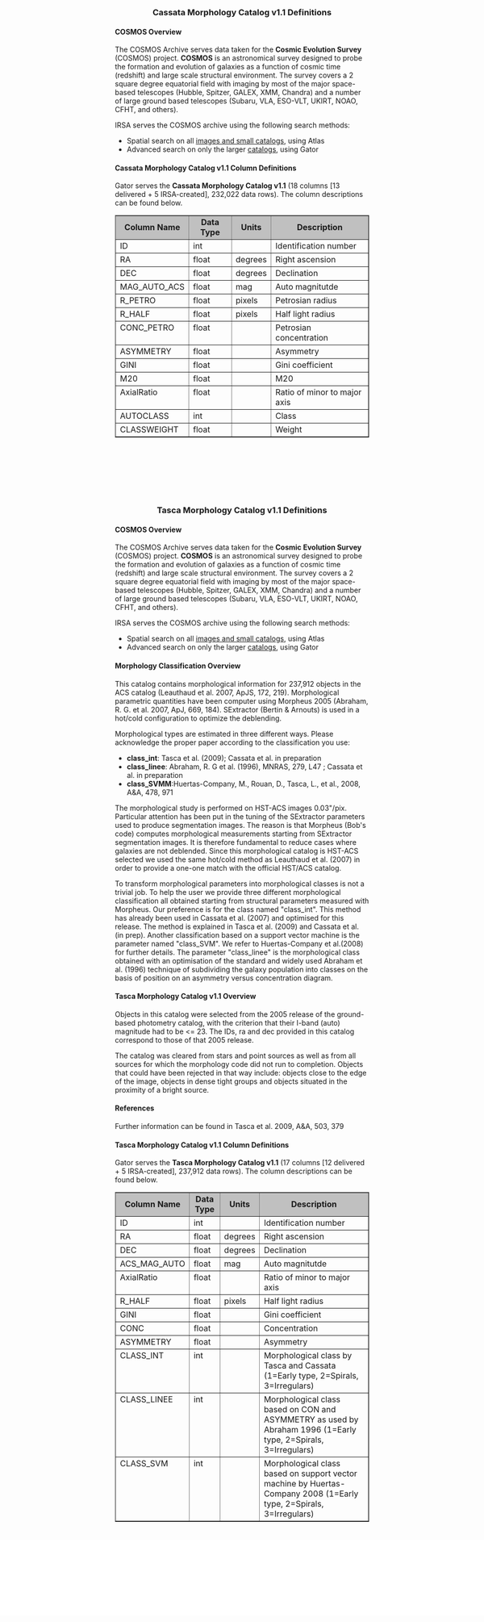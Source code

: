 <!DOCTYPE html PUBLIC "-//W3C//DTD XHTML 1.0 Transitional//EN"
    "http://www.w3.org/TR/xhtml1/DTD/xhtml1-transitional.dtd">

<html xmlns="http://www.w3.org/1999/xhtml">
<head>
  <meta name="generator"
        content=
        "HTML Tidy for Solaris (vers 1 September 2005), see www.w3.org" />


  


<link rel="stylesheet" type="text/css" media="screen,projection" href="/style.css" />
<link rel="stylesheet" type="text/css" media="print" href="/print_style.css" />
<link rel="stylesheet" type="text/css" media="screen,projection" href="/ui.css" />


<!--[if lt IE 7]>
<style type="text/css" media="screen, projection">
#irsa-menu li
{
float: left;
height: 1%;
}
#irsa-menu a
{
height: 1%;
}
</style>
<![endif]-->
</head>
<body >

<div id="irsa-banner"   style= "min-width:768px; min-height:95px"></div>


<div id="content">
<!--   #include virtual="/include/sysnotice.html"  -->


  <p></p>

  <center>
    <h3>Cassata Morphology Catalog v1.1 Definitions</h3>
  </center>

  <p></p>

  <h4>COSMOS Overview</h4>

<p>

The COSMOS Archive serves data taken for the <b>Cosmic Evolution Survey</b> (COSMOS) project.
<b>COSMOS</b> is an astronomical survey designed to probe the formation and evolution of 
galaxies as a function of cosmic time (redshift) and large scale structural environment. 
The survey covers a 2 square degree equatorial field with imaging by most of the major 
space-based telescopes (Hubble, Spitzer, GALEX, XMM, Chandra) and a number of large ground 
based telescopes (Subaru, VLA, ESO-VLT, UKIRT, NOAO, CFHT, and others). 

</p>


<p>
IRSA serves the COSMOS archive using the following search methods:
<ul>
<li> Spatial search on all <a href="/data/COSMOS/">images and small catalogs</a>, using Atlas</li>
<li> Advanced search on only the larger <a href="/applications/Gator">catalogs</a>, using Gator </li>
</ul>


<h4>Cassata Morphology Catalog v1.1 Column Definitions</h4>
<p>Gator serves the <b>Cassata Morphology Catalog v1.1</b> (18 columns [13 delivered + 5 IRSA-created], 232,022 data rows).  The column descriptions can be found below.  
</p>


<center>
<table border="1" class="coldescrip">
<tr bgcolor="#c0c0c0" align="center">
<td><b>Column Name</b></td>
<td><b>Data Type</b></td>
<td><b>Units</b></td>
<td><b>Description</b></td>
</tr>

<tr>
<td valign="top"><a name="ID">ID</a></td>
<td valign="top">int</td>
<td valign="top">&nbsp;</td>
<td valign="top">Identification number</td>
</tr>

<tr>
<td valign="top"><a name="RA">RA</a></td>
<td valign="top">float</td>
<td valign="top">degrees</td>
<td valign="top">Right ascension</td>
</tr>

<tr>
<td valign="top"><a name="DEC">DEC</a></td>
<td valign="top">float</td>
<td valign="top">degrees</td>
<td valign="top">Declination</td>
</tr>

<tr>
<td valign="top"><a name="MAG_AUTO_ACS">MAG_AUTO_ACS</a></td>
<td valign="top">float</td>
<td valign="top">mag</td>
<td valign="top">Auto magnitutde</td>
</tr>

<tr>
<td valign="top"><a name="R_PETRO">R_PETRO</a></td>
<td valign="top">float</td>
<td valign="top">pixels</td>
<td valign="top">Petrosian radius</td>
</tr>

<tr>
<td valign="top"><a name="R_HALF">R_HALF</a></td>
<td valign="top">float</td>
<td valign="top">pixels</td>
<td valign="top">Half light radius</td>
</tr>

<tr>
<td valign="top"><a name="CONC_PETRO">CONC_PETRO</a></td>
<td valign="top">float</td>
<td valign="top">&nbsp;</td>
<td valign="top">Petrosian concentration</td>
</tr>

<tr>
<td valign="top"><a name="ASYMMETRY">ASYMMETRY</a></td>
<td valign="top">float</td>
<td valign="top">&nbsp;</td>
<td valign="top">Asymmetry</td>
</tr>

<tr>
<td valign="top"><a name="GINI">GINI</a></td>
<td valign="top">float</td>
<td valign="top">&nbsp;</td>
<td valign="top">Gini coefficient</td>
</tr>

<tr>
<td valign="top"><a name="M20">M20</a></td>
<td valign="top">float</td>
<td valign="top">&nbsp;</td>
<td valign="top">M20</td>
</tr>

<tr>
<td valign="top"><a name="AxialRatio">AxialRatio</a></td>
<td valign="top">float</td>
<td valign="top">&nbsp;</td>
<td valign="top">Ratio of minor to major axis</td>
</tr>

<tr>
<td valign="top"><a name="AUTOCLASS">AUTOCLASS</a></td>
<td valign="top">int</td>
<td valign="top">&nbsp;</td>
<td valign="top">Class</td>
</tr>

<tr>
<td valign="top"><a name="CLASSWEIGHT">CLASSWEIGHT</a></td>
<td valign="top">float</td>
<td valign="top">&nbsp;</td>
<td valign="top">Weight</td>
</tr>

</table>
</center>

</body>
</html>

<!DOCTYPE html PUBLIC "-//W3C//DTD XHTML 1.0 Transitional//EN"
    "http://www.w3.org/TR/xhtml1/DTD/xhtml1-transitional.dtd">

<html xmlns="http://www.w3.org/1999/xhtml">
<head>
  <meta name="generator"
        content=
        "HTML Tidy for Solaris (vers 1 September 2005), see www.w3.org" />

  <title>Tasca Morphology Catalog v1.1 Definitions</title>
  
  <script type="text/javascript" src="/include/ga_incl.js"></script>

<link rel="stylesheet" type="text/css" media="screen,projection" href="/style.css" />
<link rel="stylesheet" type="text/css" media="print" href="/print_style.css" />
<link rel="stylesheet" type="text/css" media="screen,projection" href="/ui.css" />
<script type="text/javascript" src="/ui_verbose.js"></script>

<!--[if lt IE 7]>
<style type="text/css" media="screen, projection">
#irsa-menu li
{
float: left;
height: 1%;
}
#irsa-menu a
{
height: 1%;
}
</style>
<![endif]-->
</head>
<body >

<div id="irsa-banner"   style= "min-width:768px; min-height:95px"></div>
<script type="text/javascript" language='javascript' src='/frontpage/frontpage.nocache.js'> </script>

<div id="content">
<!--   #include virtual="/include/sysnotice.html"  -->


  <p></p>

  <center>
    <h3>Tasca Morphology Catalog v1.1 Definitions</h3>
  </center>

  <p></p>

  <h4>COSMOS Overview</h4>

<p>

The COSMOS Archive serves data taken for the <b>Cosmic Evolution Survey</b> (COSMOS) project.
<b>COSMOS</b> is an astronomical survey designed to probe the formation and evolution of 
galaxies as a function of cosmic time (redshift) and large scale structural environment. 
The survey covers a 2 square degree equatorial field with imaging by most of the major 
space-based telescopes (Hubble, Spitzer, GALEX, XMM, Chandra) and a number of large ground 
based telescopes (Subaru, VLA, ESO-VLT, UKIRT, NOAO, CFHT, and others). 

</p>


<p>
IRSA serves the COSMOS archive using the following search methods:
<ul>
<li> Spatial search on all <a href="/data/COSMOS/">images and small catalogs</a>, using Atlas</li>
<li> Advanced search on only the larger <a href="/applications/Gator">catalogs</a>, using Gator </li>
</ul>

<h4>Morphology Classification Overview</h4>

<p>This catalog contains morphological information for 237,912 objects in the ACS catalog (Leauthaud et al. 2007, ApJS, 172, 219).  Morphological parametric quantities have been computer using Morpheus 2005 (Abraham, R. G. et al. 2007, ApJ, 669, 184).  SExtractor (Bertin &amp; Arnouts) is used in a hot/cold configuration to optimize the deblending.</p>

<p>Morphological types are estimated in three different ways.  Please acknowledge the proper paper according to the classification you use:</p>
<ul>
  <li><b>class_int</b>: Tasca et al. (2009); Cassata et al. in preparation</li>
  <li><b>class_linee</b>: Abraham, R. G et al. (1996), MNRAS, 279, L47 ; Cassata et al. in preparation</li>
  <li><b>class_SVMM</b>:Huertas-Company, M., Rouan, D., Tasca, L., et al., 2008, A&amp;A, 478, 971</li>
</ul>

<p>The morphological study is performed on HST-ACS images 0.03"/pix.  Particular attention has been put in the tuning of the SExtractor parameters used to produce segmentation images. The reason is that Morpheus (Bob's code) computes morphological  measurements starting from SExtractor segmentation images.  It is therefore fundamental to reduce cases where galaxies are not deblended.  Since this morphological catalog is HST-ACS selected we used the same hot/cold method as Leauthaud et al. (2007) in order to provide a one-one match with the official HST/ACS catalog.</p>

<p> To transform morphological parameters into morphological classes is not a trivial job. To help the user we provide three different morphological classification all obtained starting from structural parameters measured with Morpheus. Our preference is for the class named "class_int". This method has already been used in Cassata et al. (2007) and optimised for this release. The method is explained in Tasca et al. (2009) and Cassata et al. (in prep). Another classification based on a support vector machine is the parameter named "class_SVM". We refer to Huertas-Company et al.(2008) for further details. The parameter "class_linee" is the morphological class obtained with an optimisation of the standard and widely used Abraham et al. (1996) technique of subdividing the galaxy population into classes on the basis of  position on an asymmetry versus concentration diagram.</p>

<h4>Tasca Morphology Catalog v1.1 Overview</h4>

<p>Objects in this catalog were selected from the 2005 release
of the ground-based photometry catalog, with the criterion
that their I-band (auto) magnitude had to be &lt;= 23. The IDs,
ra and dec provided in this catalog correspond to those of
that 2005 release.</p>

<p>The catalog was cleared from stars and point sources as well
as from all sources for which the morphology code did not
run to completion.  Objects that could have been rejected
in that way include:  objects close to the edge of the
image, objects in dense tight groups and objects situated
in the proximity of a bright source. 
</p>

<h4>References</h4>
<p>Further information can be found in Tasca et al. 2009, A&amp;A, 503, 379</p>


<h4>Tasca Morphology Catalog v1.1 Column Definitions</h4>
<p>Gator serves the <b>Tasca Morphology Catalog v1.1</b> (17 columns [12 delivered + 5 IRSA-created], 237,912 data rows).  The column descriptions can be found below.  
</p>


<center>
<table border="1" class="coldescrip">
<tr bgcolor="#c0c0c0" align="center">
<td><b>Column Name</b></td>
<td><b>Data Type</b></td>
<td><b>Units</b></td>
<td><b>Description</b></td>
</tr>

<tr>
<td valign="top"><a name="ID">ID</a></td>
<td valign="top">int</td>
<td valign="top">&nbsp;</td>
<td valign="top">Identification number</td>
</tr>

<tr>
<td valign="top"><a name="RA">RA</a></td>
<td valign="top">float</td>
<td valign="top">degrees</td>
<td valign="top">Right ascension</td>
</tr>

<tr>
<td valign="top"><a name="DEC">DEC</a></td>
<td valign="top">float</td>
<td valign="top">degrees</td>
<td valign="top">Declination</td>
</tr>

<tr>
<td valign="top"><a name="ACS_MAG_AUTO">ACS_MAG_AUTO</a></td>
<td valign="top">float</td>
<td valign="top">mag</td>
<td valign="top">Auto magnitutde</td>
</tr>

<tr>
<td valign="top"><a name="AxialRatio">AxialRatio</a></td>
<td valign="top">float</td>
<td valign="top">&nbsp;</td>
<td valign="top">Ratio of minor to major axis</td>
</tr>

<tr>
<td valign="top"><a name="R_HALF">R_HALF</a></td>
<td valign="top">float</td>
<td valign="top">pixels</td>
<td valign="top">Half light radius</td>
</tr>

<tr>
<td valign="top"><a name="GINI">GINI</a></td>
<td valign="top">float</td>
<td valign="top">&nbsp;</td>
<td valign="top">Gini coefficient</td>
</tr>

<tr>
<td valign="top"><a name="CONC">CONC</a></td>
<td valign="top">float</td>
<td valign="top">&nbsp;</td>
<td valign="top">Concentration
</tr>

<tr>
<td valign="top"><a name="ASYMMETRY">ASYMMETRY</a></td>
<td valign="top">float</td>
<td valign="top">&nbsp;</td>
<td valign="top">Asymmetry</td>
</tr>

<tr>
<td valign="top"><a name="CLASS_INT">CLASS_INT</a></td>
<td valign="top">int</td>
<td valign="top">&nbsp;</td>
<td valign="top">Morphological class by Tasca and Cassata (1=Early type, 2=Spirals, 3=Irregulars)</td>
</tr>

<tr>
<td valign="top"><a name="CLASS_LINEE">CLASS_LINEE</a></td>
<td valign="top">int</td>
<td valign="top">&nbsp;</td>
<td valign="top">Morphological class based on CON and ASYMMETRY as used by Abraham 1996 (1=Early type, 2=Spirals, 3=Irregulars)</td>
</tr>

<tr>
<td valign="top"><a name="CLASS_SVM">CLASS_SVM</a></td>
<td valign="top">int</td>
<td valign="top">&nbsp;</td>
<td valign="top">Morphological class based on support vector machine by Huertas-Company 2008 (1=Early type, 2=Spirals, 3=Irregulars)</td>
</tr>


</table>
</center>


</div> <!-- end #content -->
<div id="irsa-footer" style="position:absolute;left:0;right:0;margin-top:20px">
<iframe src="/frontpage/footer.html" width="100%" frameborder=0 scrolling=0 seamless=1/>
</div>  <!-- end #irsa-footer -->

</body>
</html>

